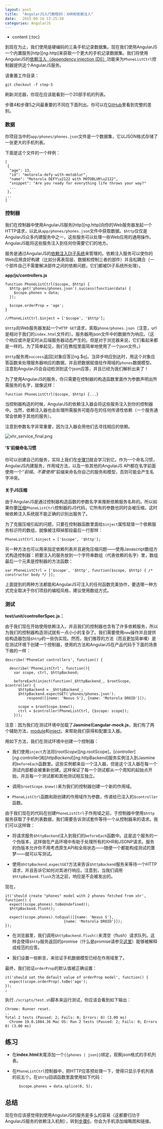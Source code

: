 ```yaml
---
layout: post
title:  "AngularJS入门教程05：XHR和依赖注入"
date:   2015-09-16 13:25:50
categories: AngularJS
---
```


* content
{:toc}

到现在为止，我们使用是硬编码的三条手机记录数据集。现在我们使用AngularJS一个内置服务[$http][ng.$http]来获取一个更大的手机记录数据集。我们将使用AngularJS的[依赖注入（dependency injection (DI)）][dependency injection]功能来为`PhoneListCtrl`控制器提供这个AngularJS服务。

请重置工作目录：

    git checkout -f step-5

刷新浏览器，你现在应该能看到一个20部手机的列表。

步骤4和步骤5之间最重要的不同在下面列出。你可以在[GitHub][]里看到完整的差别。

### 数据

你项目当中的`app/phones/phones.json`文件是一个数据集，它以JSON格式存储了一张更大的手机列表。

下面是这个文件的一个样例：

    [
     {
      "age": 13,
      "id": "motorola-defy-with-motoblur",
      "name": "Motorola DEFY\u2122 with MOTOBLUR\u2122",
      "snippet": "Are you ready for everything life throws your way?"
      ...
     },
    ...
    ]

### 控制器

我们在控制器中使用AngularJS服务[$http][ng.$http]向你的Web服务器发起一个HTTP请求，以此从`app/phones/phones.json`文件中获取数据。`$http`仅仅是AngularJS众多内建服务中之一，这些服务可以处理一些Web应用的通用操作。AngularJS能将这些服务注入到任何你需要它们的地方。

服务是通过AngularJS的[依赖注入DI子系统][dependency injection]来管理的。依赖注入服务可以使你的Web应用良好构建（比如分离表现层、数据和控制三者的部件）并且松耦合（一个部件自己不需要解决部件之间的依赖问题，它们都被DI子系统所处理）。

**app/js/controllers.js**

    function PhoneListCtrl($scope, $http) {
      $http.get('phones/phones.json').success(function(data) {
        $scope.phones = data;
      });

      $scope.orderProp = 'age';
    }

    //PhoneListCtrl.$inject = ['$scope', '$http'];

`$http`向Web服务器发起一个`HTTP GET`请求，索取`phone/phones.json`（注意，url是相对于我们的`index.html`文件的）。服务器用json文件中的数据作为响应。（这个响应或许是实时从后端服务器动态产生的。但是对于浏览器来说，它们看起来都是一样的。为了简单起见，我们在教程里面简单地使用了一个json文件。）

`$http`服务用`success`返回[对象应答][ng.$q]。当异步响应到达时，用这个对象应答函数来处理服务器响应的数据，并且把数据赋值给作用域的`phones`数据模型。注意到AngularJS会自动检测到这个json应答，并且已经为我们解析出来了！

为了使用AngularJS的服务，你只需要在控制器的构造函数里面作为参数声明出所需服务的名字，就像这样：

    function PhoneListCtrl($scope, $http) {...}

当控制器构造的时候，AngularJS的依赖注入器会将这些服务注入到你的控制器中。当然，依赖注入器也会处理所需服务可能存在的任何传递性依赖（一个服务通常会依赖于其他的服务）。

注意到参数名字非常重要，因为注入器会用他们去寻找相应的依赖。

![xhr_service_final.png][]

#### '$'前缀命名习惯

你可以创建自己的服务，实际上我们在[步骤11][step_11]就会学习到它。作为一个命名习惯，AngularJS内建服务，作用域方法，以及一些其他的AngularJS API都在名字前面使用一个‘$’前缀。不要使用‘$’前缀来命名你自己的服务和模型，否则可能会产生名字冲突。

#### 关于JS压缩

由于AngularJS是通过控制器构造函数的参数名字来推断依赖服务名称的。所以如果你要[压缩](http://en.wikipedia.org/wiki/Minification_(programming))`PhoneListCtrl`控制器的JS代码，它所有的参数也同时会被压缩，这时候依赖注入系统就不能正确的识别出服务了。

为了克服压缩引起的问题，只要在控制器函数里面给`$inject`属性赋值一个依赖服务标识符的数组，就像被注释掉那段最后一行那样：

    PhoneListCtrl.$inject = ['$scope', '$http'];

另一种方法也可以用来指定依赖列表并且避免压缩问题——使用Javascript数组方式构造控制器：把要注入的服务放到一个字符串数组（代表依赖的名字）里，数组最后一个元素是控制器的方法函数：

    var PhoneListCtrl = ['$scope', '$http', function($scope, $http) { /* constructor body */ }];

上面提到的两种方法都能和AngularJS可注入的任何函数完美协作，要选哪一种方式完全取决于你们项目的编程风格，建议使用数组方式。

### 测试

**test/unit/controllerSpec.js：**

由于我们现在开始使用依赖注入，并且我们的控制器也含有了许多依赖服务，所以为我们的控制器构造测试就有一点小小的复杂了。我们需要使用`new`操作并且提供给构造器包括`$http`的一些伪实现。然而，我们推荐的方法（而且更加简单噢）是在测试环境下创建一个控制器，使用的方法和AngularJS在产品代码于下面的场景下做的一样：

    describe('PhoneCat controllers', function() {

      describe('PhoneListCtrl', function(){
        var scope, ctrl, $httpBackend;

        beforeEach(inject(function(_$httpBackend_, $rootScope, $controller) {
          $httpBackend = _$httpBackend_;
          $httpBackend.expectGET('phones/phones.json').
              respond([{name: 'Nexus S'}, {name: 'Motorola DROID'}]);

          scope = $rootScope.$new();
          ctrl = $controller(PhoneListCtrl, {$scope: scope});
        }));

注意：因为我们在测试环境中加载了**Jasmine**和**angular-mock.js**，我们有了两个辅助方法，[module][angular.mock.module]和[inject][angular.mock.inject]，来帮助我们获得和配置注入器。

用如下方法，我们在测试环境中创建一个控制器：

- 我们使用`inject`方法将[$rootScope][ng.$rootScope]，[$controller][ng.$controller]和[$httpBackend][ng.$httpBackend]服务实例注入到Jasmine的`beforeEach`函数里。这些实例都来自一个注入器，但是这个注入器在每一个测试内部都会被重新创建。这样保证了每一个测试都从一个周知的起始点开始，并且每一个测试都和其他测试相互独立。

- 调用`$rootScope.$new()`来为我们的控制器创建一个新的作用域。

- `PhoneListCtrl`函数和刚创建的作用域作为参数，传递给已注入的`$controller`函数。

由于我们现在的代码在创建`PhoneListCtrl`子作用域之前，于控制器中使用`$http`服务获取了手机列表数据，我们需要告诉测试套件等待一个从控制器来的请求。我们可以这样做：

- 将请求服务`$httpBackend`注入到我们的`beforeEach`函数中。这是这个服务的一个伪版本，这样做在产品环境中有助于处理所有的XHR和JSONP请求。服务的伪版本允许你不用考虑原生API和全局状态——随便一个都能构成测试的噩梦——就可以写测试。

- 使用`$httpBackend.expectGET`方法来告诉`$httpBackend`服务来等待一个HTTP请求，并且告诉它如何对其进行响应。注意到，当我们调用`$httpBackend.flush`方法之前，响应是不会被发出的。

现在，

    it('should create "phones" model with 2 phones fetched from xhr', function() {
      expect(scope.phones).toBeUndefined();
      $httpBackend.flush();

      expect(scope.phones).toEqual([{name: 'Nexus S'},
                               {name: 'Motorola DROID'}]);
    });

- 在浏览器里，我们调用`$httpBackend.flush()`来清空（flush）请求队列。这样会使得`$http`服务返回的promise（什么是promise请参见[这里](http://stackoverflow.com/questions/11004273/what-is-stdpromise)）能够被解释成规范的应答。

- 我们设置一些断言，来验证手机数据模型已经在作用域里了。

最终，我们验证`orderProp`的默认值被正确设置：

    it('should set the default value of orderProp model', function() {
      expect(scope.orderProp).toBe('age');
    });
    ;

执行`./scripts/test.sh`脚本来运行测试，你应该会看到如下输出：

    Chrome: Runner reset.
    ..
    Total 2 tests (Passed: 2; Fails: 0; Errors: 0) (3.00 ms)
      Chrome 19.0.1084.36 Mac OS: Run 2 tests (Passed: 2; Fails: 0; Errors 0) (3.00 ms)

## 练习

- 在**index.html**末尾添加一个`{{phones | json}}`绑定，观察json格式的手机列表。

- 在`PhoneListCtrl`控制器中，把HTTP应答预处理一下，使得只显示手机列表的前五个。在`$http`回调函数里面使用如下代码：

         $scope.phones = data.splice(0, 5);

## 总结

现在你应该感觉得到使用AngularJS的服务是多么的容易（这都要归功于AngularJS服务的依赖注入机制），转到[步骤6][step_06]，你会为手机添加缩略图和链接。

[ng.$http]: http://code.angularjs.org/1.1.0/docs/api/ng.$http
[dependency injection]: http://angularjs.cn/A00z
[GitHub]: https://github.com/angular/angular-phonecat/compare/step-4...step-5
[xhr_service_final.png]: http://code.angularjs.org/1.1.0/docs/img/tutorial/xhr_service_final.png
[step_11]: http://www.angularjs.cn/docs/tutorial/488.html
[angular.mock.module]: http://code.angularjs.org/1.1.0/docs/api/angular.mock.module
[angular.mock.inject]: http://code.angularjs.org/1.1.0/docs/api/angular.mock.inject
[ng.$rootScope]: http://code.angularjs.org/1.1.0/docs/api/ng.$rootScope
[ng.$controller]: http://code.angularjs.org/1.1.0/docs/api/ng.$controller
[ng.$httpBackend]: http://code.angularjs.org/1.1.0/docs/api/ng.$httpBackend
[step_06]: http://angularjs.cn/A009
